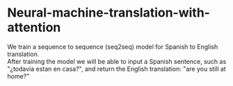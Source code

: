 # Neural-machine-translation-with-attention
We train a sequence to sequence (seq2seq) model for Spanish to English translation.   
After training the model we will be able to input a Spanish sentence, such as "¿todavia estan en casa?", and return the English translation: "are you still at home?"
